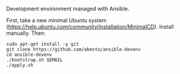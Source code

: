 Development environment managed with Ansible.

First, take a new minimal Ubuntu system (https://help.ubuntu.com/community/Installation/MinimalCD). Install manually. Then:

```
sudo apt-get install -y git
git clone https://github.com/abesto/ansible-devenv
cd ansible-devenv
./bootstrap.sh $EMAIL
./apply.sh
```
